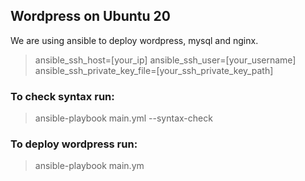 ## Wordpress on Ubuntu 20
We are using ansible to deploy wordpress, mysql and nginx.


>ansible_ssh_host=[your_ip]
>ansible_ssh_user=[your_username]
>ansible_ssh_private_key_file=[your_ssh_private_key_path]

### To check syntax run:

>ansible-playbook main.yml --syntax-check

### To deploy wordpress run:

>ansible-playbook main.ym

